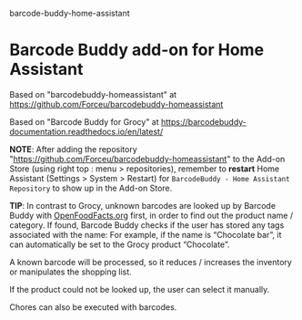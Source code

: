 barcode-buddy-home-assistant
# Barcode Buddy add-on for Home Assistant

Based on "barcodebuddy-homeassistant" at https://github.com/Forceu/barcodebuddy-homeassistant

Based on "Barcode Buddy for Grocy" at https://barcodebuddy-documentation.readthedocs.io/en/latest/

**NOTE**: After adding the repository "https://github.com/Forceu/barcodebuddy-homeassistant" to the Add-on Store (using right top : menu > repositories), remember to **restart** Home Assistant (Settings > System > Restart) for ```BarcodeBuddy - Home Assistant Repository``` to show up in the Add-on Store.

**TIP**: In contrast to Grocy, unknown barcodes are looked up by Barcode Buddy with [OpenFoodFacts.org](OpenFoodFacts.org) first, in order to find out the product name / category. If found, Barcode Buddy checks if the user has stored any tags associated with the name: For example, if the name is “Chocolate bar”, it can automatically be set to the Grocy product “Chocolate”.

A known barcode will be processed, so it reduces / increases the inventory or manipulates the shopping list.

If the product could not be looked up, the user can select it manually.

Chores can also be executed with barcodes.
